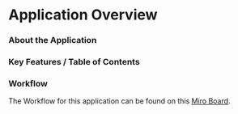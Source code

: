 # Application Overview

### About the Application



### Key Features / Table of Contents

### Workflow

The Workflow for this application can be found on this [Miro Board](https://miro.com/app/board/o9J_lPd0yrU=/).

